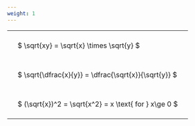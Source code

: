 ```yaml
---
weight: 1
---
```


<style type="text/css">
#T_9e9ca th.col_heading {
  text-align: left;
  font-size: 1em;
}
#T_9e9ca td {
  text-align: left;
  font-size: 1em;
  padding: 1.5em;
}
</style>
<table id="T_9e9ca">
  <thead>
  </thead>
  <tbody>
    <tr>
      <td id="T_9e9ca_row0_col0" class="data row0 col0" >$ \sqrt{xy} = \sqrt{x} \times \sqrt{y} $</td>
    </tr>
    <tr>
      <td id="T_9e9ca_row1_col0" class="data row1 col0" >$ \sqrt{\dfrac{x}{y}} = \dfrac{\sqrt{x}}{\sqrt{y}} $</td>
    </tr>
    <tr>
      <td id="T_9e9ca_row2_col0" class="data row2 col0" >$ (\sqrt{x})^2 = \sqrt{x^2} = x \text{ for } x\ge 0 $</td>
    </tr>
  </tbody>
</table>
